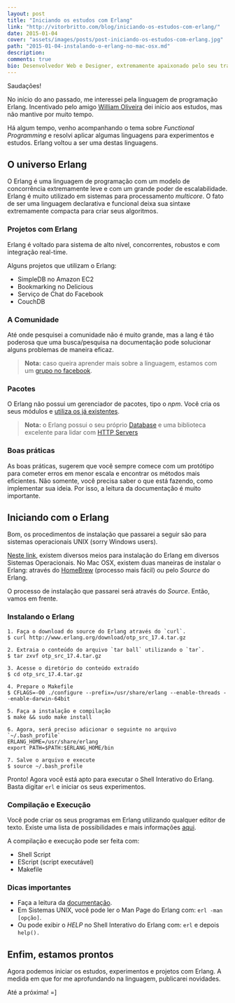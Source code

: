 ```yaml
---
layout: post
title: "Iniciando os estudos com Erlang"
link: "http://vitorbritto.com/blog/iniciando-os-estudos-com-erlang/"
date: 2015-01-04
cover: "assets/images/posts/post-iniciando-os-estudos-com-erlang.jpg"
path: "2015-01-04-instalando-o-erlang-no-mac-osx.md"
description:
comments: true
bio: Desenvolvedor Web e Designer, extremamente apaixonado pelo seu trabalho. Descobriu o mundo dos códigos há quase duas décadas e mantém a mesma paixão desde o primeiro dia dessa descoberta. Trabalha como freelancer full time há quase 4 anos desenvolvendo projetos voltados para a web. Também direciona boa parte do seu tempo para pesquisas, projetos colaborativos, desenvolvimento de projetos pessoais e escrever os artigos aqui publicados.
---
```


Saudações!

No início do ano passado, me interessei pela linguagem de programação Erlang. Incentivado pelo amigo [William Oliveira](https://twitter.com/gnuwilliam) dei início aos estudos, mas não mantive por muito tempo.

Há algum tempo, venho acompanhando o tema sobre _Functional Programming_ e resolvi aplicar algumas linguagens para experimentos e estudos. Erlang voltou a ser uma destas linguagens. 

## O universo Erlang

O Erlang é uma linguagem de programação com um modelo de concorrência extremamente leve e com um grande poder de escalabilidade. Erlang é muito utilizado em sistemas para processamento *multicore*. O fato de ser uma linguagem declarativa e funcional deixa sua sintaxe extremamente compacta para criar seus algoritmos.

### Projetos com Erlang

Erlang é voltado para sistema de alto nível, concorrentes, robustos e com integração real-time.

Alguns projetos que utilizam o Erlang:

- SimpleDB no Amazon EC2
- Bookmarking no Delicious
- Serviço de Chat do Facebook
- CouchDB

### A Comunidade

Até onde pesquisei a comunidade não é muito grande, mas a lang é tão poderosa que uma busca/pesquisa na documentação pode solucionar alguns problemas de maneira eficaz.

> **Nota:** caso queira aprender mais sobre a linguagem, estamos com um [grupo no facebook](https://www.facebook.com/groups/erlangbrasil/).

### Pacotes

O Erlang não possui um gerenciador de pacotes, tipo o *npm*. Você cria os seus módulos e [utiliza os já existentes](http://www.erlang.org/doc/man_index.html).

> **Nota:** o Erlang possui o seu próprio [Database](http://www.erlang.org/doc/apps/mnesia/index.html) e uma biblioteca excelente para lidar com [HTTP Servers](https://github.com/mochi/mochiweb)

### Boas práticas

As boas práticas, sugerem que você sempre comece com um protótipo para cometer erros em menor escala e encontrar os métodos mais eficientes. Não somente, você precisa saber o que está fazendo, como implementar sua ideia. Por isso, a leitura da documentação é muito importante.


## Iniciando com o Erlang

Bom, os procedimentos de instalação que passarei a seguir são para sistemas operacionais UNIX (sorry Windows users).

[Neste link](https://www.erlang-solutions.com/downloads/download-erlang-otp), existem diversos meios para instalação do Erlang em diversos Sistemas Operacionais. No Mac OSX, existem duas maneiras de instalar o Erlang: através do [HomeBrew](http://brew.sh/) (processo mais fácil) ou pelo *Source* do Erlang. 

O processo de instalação que passarei será através do *Source*. Então, vamos em frente.

### Instalando o Erlang

    1. Faça o download do source do Erlang através do `curl`.
    $ curl http://www.erlang.org/download/otp_src_17.4.tar.gz
      
    2. Extraia o conteúdo do arquivo `tar ball` utilizando o `tar`.
    $ tar zxvf otp_src_17.4.tar.gz
    
    3. Acesse o diretório do conteúdo extraído
    $ cd otp_src_17.4.tar.gz
    
    4. Prepare o Makefile
    $ CFLAGS=-O0 ./configure --prefix=/usr/share/erlang --enable-threads --enable-darwin-64bit
    
    5. Faça a instalação e compilação
    $ make && sudo make install
    
    6. Agora, será preciso adicionar o seguinte no arquivo `~/.bash_profile`
    ERLANG_HOME=/usr/share/erlang
    export PATH=$PATH:$ERLANG_HOME/bin
    
    7. Salve o arquivo e execute
    $ source ~/.bash_profile
    
Pronto! Agora você está apto para executar o Shell Interativo do Erlang. Basta digitar `erl` e iniciar os seus experimentos.

### Compilação e Execução

Você pode criar os seus programas em Erlang utilizando qualquer editor de texto. Existe uma lista de possibilidades e mais informações [aqui](http://www.erlang.org/faq/tools.html). 

A compilação e execução pode ser feita com: 

- Shell Script
- EScript (script executável)
- Makefile

### Dicas importantes

- Faça a leitura da [documentação](http://www.erlang.org/doc/).
- Em Sistemas UNIX, você pode ler o Man Page do Erlang com: `erl -man [opção]`.
- Ou pode exibir o *HELP* no Shell Interativo do Erlang com: `erl` e depois `help().`


## Enfim, estamos prontos

Agora podemos iniciar os estudos, experimentos e projetos com Erlang. A medida em que for me aprofundando na linguagem, publicarei novidades.

Até a próxima! =]